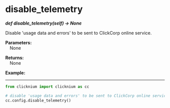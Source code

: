 # disable_telemetry

***def disable_telemetry(self) -> None*** 

Disable 'usage data and errors' to be sent to ClickCorp online service.

**Parameters:**  
    &emsp;None

**Returns:**  
    &emsp;None

**Example:**
***
```python
from clicknium import clicknium as cc

# disable 'usage data and errors' to be sent to ClickCorp online service
cc.config.disable_telemetry()

```